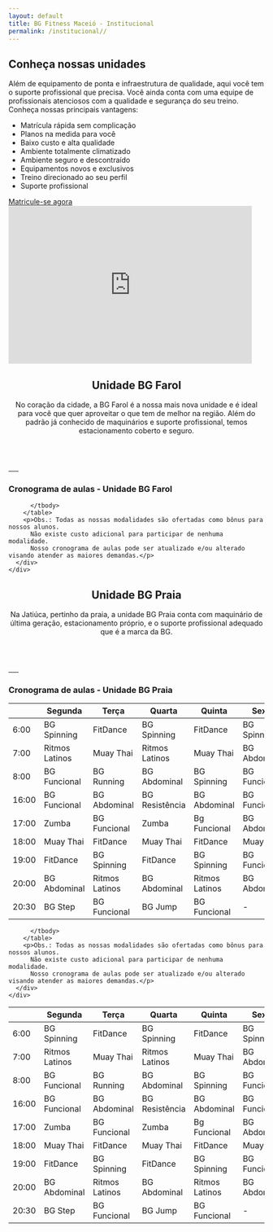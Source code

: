 ```yaml
---
layout: default
title: BG Fitness Maceió - Institucional
permalink: /institucional//
---
```

<section class="inst-principal">
  <div id="chamada">
    <div class="col-md-7">
      <h2>Conheça nossas unidades</h2>
      <p>Além de equipamento de ponta e infraestrutura de qualidade, aqui você tem o suporte profissional que precisa.
       Você ainda conta com uma equipe de profissionais atenciosos com a qualidade e segurança do seu treino.
       Conheça nossas principais vantagens:</p>
      <ul>
        <li>Matrícula rápida sem complicação</li>
        <li>Planos na medida para você</li>
        <li>Baixo custo e alta qualidade</li>
        <li>Ambiente totalmente climatizado</li>
        <li>Ambiente seguro e descontraído</li>
        <li>Equipamentos novos e exclusivos</li>
        <li>Treino direcionado ao seu perfil</li>
        <li>Suporte profissional</li>
      </ul>
      <a class="btn" href="{{ site.matricula-url }}" target="_blank">Matricule-se agora</a>
    </div>
    <div class="col-md-5">
      <iframe width="95%" height="310"
      src="https://www.youtube.com/embed/9kOiZOqdJAU?rel=0&amp;controls=0&amp;showinfo=0"
      frameborder="0" gesture="media" allow="encrypted-media" allowfullscreen></iframe>
    </div>
  </div>
</section>

<section id="" class="unidade">
  <div id="descricao-unidade" class="col-md-12">
    <header>
      <h2>Unidade BG Farol</h2>
      <p>No coração da cidade, a BG Farol é a nossa mais nova unidade e é ideal para você
        que quer aproveitar o que tem de melhor na região. Além do padrão já conhecido
        de maquinários e suporte profissional, temos estacionamento coberto e seguro.</p>
    </header>
    <div id="galeria" class="col-md-12">
      <a href="/assets/img/Farol/bg1.jpeg" data-lightbox="bgfarol">
        <img class="img-thumbnail" src="/assets/img/Farol/bg1.jpeg" alt="">
      </a>
      <a href="/assets/img/Farol/bg2.jpeg" data-lightbox="bgfarol">
        <img class="img-thumbnail" src="/assets/img/Farol/bg2.jpeg" alt="">
      </a>
      <a href="/assets/img/Farol/bg3.jpeg" data-lightbox="bgfarol">
        <img class="img-thumbnail" src="/assets/img/Farol/bg3.jpeg" alt="">
      </a>
      <a href="/assets/img/Farol/bg4.jpeg" data-lightbox="bgfarol">
        <img class="img-thumbnail" src="/assets/img/Farol/bg4.jpeg" alt="">
      </a>
      <a href="/assets/img/Farol/bg5.jpeg" data-lightbox="bgfarol">
        <img class="img-thumbnail" src="/assets/img/Farol/bg5.jpeg" alt="">
      </a>
      <a href="/assets/img/Farol/bg6.jpeg" data-lightbox="bgfarol">
        <img class="img-thumbnail" src="/assets/img/Farol/bg6.jpeg" alt="">
      </a>
    </div>
    <div id="cronograma" class="col-md-12">
      <h3 class="center">Cronograma de aulas - Unidade BG Farol</h3>
      <div class="container">
        <table class="table table-striped table-hover">
          <thead>
            <tr>
              <th></th>
              <th>Segunda</th>
              <th>Terça</th>
              <th>Quarta</th>
              <th>Quinta</th>
              <th>Sexta</th>
            </tr>
          </thead>
          <tbody>
            <tr>
              <td>6:00</td>
              <td>BG Spinning</td>
              <td>FitDance</td>
              <td>BG Spinning</td>
              <td>FitDance</td>
              <td>BG Spinning</td>
            </tr>
            <tr>
              <td>7:00</td>
              <td>Ritmos Latinos</td>
              <td>Muay Thai</td>
              <td>Ritmos Latinos</td>
              <td>Muay Thai</td>
              <td>BG Abdominal</td>
            </tr>
            <tr>
              <td>8:00</td>
              <td>BG Funcional</td>
              <td>BG Running</td>
              <td>BG Abdominal</td>
              <td>BG Spinning</td>
              <td>BG Funcional</td>
            </tr>
            <tr>
              <td>16:00</td>
              <td>BG Funcional</td>
              <td>BG Abdominal</td>
              <td>BG Resistência</td>
              <td>BG Abdominal</td>
              <td>BG Funcional</td>
            </tr>
            <tr>
              <td>17:00</td>
              <td>Zumba</td>
              <td>BG Funcional</td>
              <td>Zumba</td>
              <td>Bg Funcional</td>
              <td>BG Abdominal</td>
            </tr>
            <tr>
              <td>18:00</td>
              <td>Muay Thai</td>
              <td>FitDance</td>
              <td>Muay Thai</td>
              <td>FitDance</td>
              <td>Muay Thai</td>
            </tr>
            <tr>
              <td>19:00</td>
              <td>FitDance</td>
              <td>BG Spinning</td>
              <td>FitDance</td>
              <td>BG Spinning</td>
              <td>BG Funcional</td>
            </tr>
            <tr>
              <td>20:00</td>
              <td>BG Abdominal</td>
              <td>Ritmos Latinos</td>
              <td>BG Abdominal</td>
              <td>Ritmos Latinos</td>
              <td>BG Abdominal</td>
            </tr>
            <tr>
              <td>20:30</td>
              <td>BG Step</td>
              <td>BG Funcional</td>
              <td>BG Jump</td>
              <td>BG Funcional</td>
              <td>-</td>
            </tr>

          </tbody>
        </table>
        <p>Obs.: Todas as nossas modalidades são ofertadas como bônus para nossos alunos.
          Não existe custo adicional para participar de nenhuma modalidade.
          Nosso cronograma de aulas pode ser atualizado e/ou alterado visando atender as maiores demandas.</p>
      </div>
    </div>
  </div>
  <div id="mapa-farol" class="col-md-12">
  </div>
</section>

<section id="" class="unidade">

  <div id="descricao-unidade" class="col-md-12">
    <header>
      <h2>Unidade BG Praia</h2>
      <p>Na Jatiúca, pertinho da praia, a unidade BG Praia conta com maquinário de última geração, estacionamento próprio, e o suporte profissional adequado que é a marca da BG.</p>
    </header>
    <div id="galeria" class="col-md-12">
      <a href="/assets/img/Praia/bg1.jpg" data-lightbox="bgpraia">
        <img class="img-thumbnail" src="/assets/img/Praia/bg1.jpg" alt="">
      </a>
      <a href="/assets/img/Praia/bg2.jpg" data-lightbox="bgpraia">
        <img class="img-thumbnail" src="/assets/img/Praia/bg2.jpg" alt="">
      </a>
      <a href="/assets/img/Praia/bg3.jpg" data-lightbox="bgpraia">
        <img class="img-thumbnail" src="/assets/img/Praia/bg3.jpg" alt="">
      </a>
      <a href="/assets/img/Praia/bg4.jpg" data-lightbox="bgpraia">
        <img class="img-thumbnail" src="/assets/img/Praia/bg4.jpg" alt="">
      </a>
      <a href="/assets/img/Praia/bg5.jpg" data-lightbox="bgpraia">
        <img class="img-thumbnail" src="/assets/img/Praia/bg5.jpg" alt="">
      </a>
      <a href="/assets/img/Praia/bg6.jpg" data-lightbox="bgpraia">
        <img class="img-thumbnail" src="/assets/img/Praia/bg6.jpg" alt="">
      </a>
    </div>
    <div id="cronograma" class="col-md-12">
      <h3 class="center">Cronograma de aulas - Unidade BG Praia</h3>
      <div class="container">
        <table class="table table-striped table-hover">
          <thead>
            <tr>
              <th></th>
              <th>Segunda</th>
              <th>Terça</th>
              <th>Quarta</th>
              <th>Quinta</th>
              <th>Sexta</th>
            </tr>
          </thead>
          <tbody>
            <tr>
              <td>6:00</td>
              <td>BG Spinning</td>
              <td>FitDance</td>
              <td>BG Spinning</td>
              <td>FitDance</td>
              <td>BG Spinning</td>
            </tr>
            <tr>
              <td>7:00</td>
              <td>Ritmos Latinos</td>
              <td>Muay Thai</td>
              <td>Ritmos Latinos</td>
              <td>Muay Thai</td>
              <td>BG Abdominal</td>
            </tr>
            <tr>
              <td>8:00</td>
              <td>BG Funcional</td>
              <td>BG Running</td>
              <td>BG Abdominal</td>
              <td>BG Spinning</td>
              <td>BG Funcional</td>
            </tr>
            <tr>
              <td>16:00</td>
              <td>BG Funcional</td>
              <td>BG Abdominal</td>
              <td>BG Resistência</td>
              <td>BG Abdominal</td>
              <td>BG Funcional</td>
            </tr>
            <tr>
              <td>17:00</td>
              <td>Zumba</td>
              <td>BG Funcional</td>
              <td>Zumba</td>
              <td>Bg Funcional</td>
              <td>BG Abdominal</td>
            </tr>
            <tr>
              <td>18:00</td>
              <td>Muay Thai</td>
              <td>FitDance</td>
              <td>Muay Thai</td>
              <td>FitDance</td>
              <td>Muay Thai</td>
            </tr>
            <tr>
              <td>19:00</td>
              <td>FitDance</td>
              <td>BG Spinning</td>
              <td>FitDance</td>
              <td>BG Spinning</td>
              <td>BG Funcional</td>
            </tr>
            <tr>
              <td>20:00</td>
              <td>BG Abdominal</td>
              <td>Ritmos Latinos</td>
              <td>BG Abdominal</td>
              <td>Ritmos Latinos</td>
              <td>BG Abdominal</td>
            </tr>
            <tr>
              <td>20:30</td>
              <td>BG Step</td>
              <td>BG Funcional</td>
              <td>BG Jump</td>
              <td>BG Funcional</td>
              <td>-</td>
            </tr>

          </tbody>
        </table>
        <p>Obs.: Todas as nossas modalidades são ofertadas como bônus para nossos alunos.
          Não existe custo adicional para participar de nenhuma modalidade.
          Nosso cronograma de aulas pode ser atualizado e/ou alterado visando atender as maiores demandas.</p>
      </div>
    </div>
  </div>
  <div id="mapa-praia" class="col-md-12">
  </div>
</section>


<script>
  function myMap() {
    var mapCanvasFarol = document.getElementById("mapa-farol");
    var mapCanvasPraia = document.getElementById("mapa-praia");

    var myCenter = new google.maps.LatLng(-9.621318, -35.738650);

    var posicaoBgFarol = new google.maps.LatLng(-9.621318, -35.738650);
    var posicaoBgPraia = new google.maps.LatLng(-9.6481603,-35.7028945);


    var mapOptionsFarol = {
      center: myCenter,
      zoom: 16,
      disableDefaultUI: false,
      scrollwheel: false,
      styles: [{"stylers":[{"hue":"#0357ab"},{"saturation":250}]},
      {"featureType":"road","elementType":"geometry","stylers":[{"lightness":50},
      {"visibility":"simplified"}]},{"featureType":"road","elementType":"labels",
      "stylers":[{"visibility":"off"}]}]
    };

    var mapOptionsPraia = {
      center: posicaoBgPraia,
      zoom: 16,
      disableDefaultUI: false,
      scrollwheel: false,
      styles: [{"stylers":[{"hue":"#0357ab"},{"saturation":250}]},
      {"featureType":"road","elementType":"geometry","stylers":[{"lightness":50},
      {"visibility":"simplified"}]},{"featureType":"road","elementType":"labels",
      "stylers":[{"visibility":"off"}]}]
    };

    var mapFarol = new google.maps.Map(mapCanvasFarol,mapOptionsFarol);
    var mapPraia = new google.maps.Map(mapCanvasPraia,mapOptionsPraia);

    var markerFarol = new google.maps.Marker({
    position: posicaoBgFarol,
    icon: "/assets/img/pointer.png"
    });
    markerFarol.setMap(mapFarol);

    var markerPraia = new google.maps.Marker({
    position: posicaoBgPraia,
    icon: "/assets/img/pointer.png"
    });
    markerPraia.setMap(mapPraia);
  }
</script>

<script src="https://maps.googleapis.com/maps/api/js?callback=myMap&key=AIzaSyBCzwa-1utZ-8mBL_Zae-2wzHQlRlMJmkA"></script>
